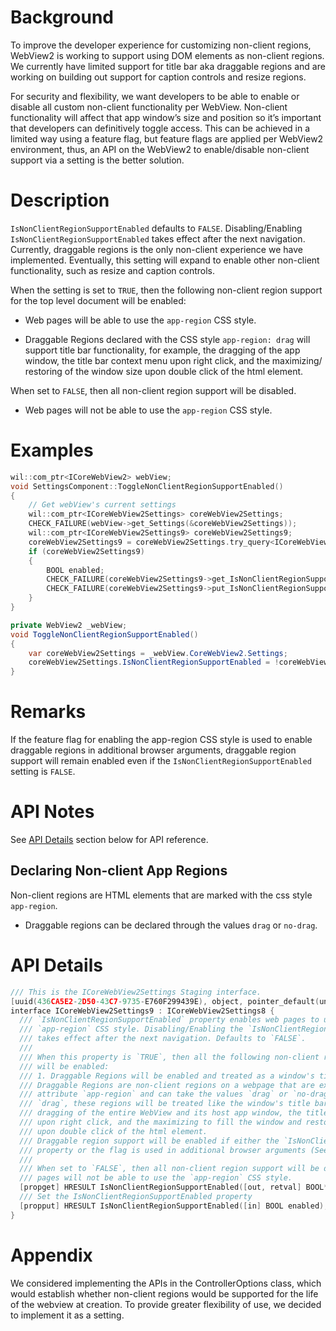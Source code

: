 # Background

To improve the developer experience for customizing non-client regions, WebView2 is working to support using DOM elements as non-client regions. We currently have limited support for title bar aka 
draggable regions and are working on building out support for caption controls and resize regions. 

For security and flexibility, we want developers to be able to enable or disable all custom non-client functionality per WebView. Non-client functionality will affect that app window’s size and position so 
it’s important that developers can definitively toggle access. This can be achieved in a limited way using a feature flag, but feature flags are applied per WebView2 environment, thus, an API on the 
WebView2 to enable/disable non-client support via a setting is the better solution.

# Description
`IsNonClientRegionSupportEnabled` defaults to `FALSE`. Disabling/Enabling `IsNonClientRegionSupportEnabled` takes effect after the next navigation. Currently, draggable regions is the only non-client 
experience we have implemented. Eventually, this setting will expand to enable other non-client functionality, such as resize and caption controls. 

When the setting is set to `TRUE`, then the following non-client region support for the top level document will be enabled:  

* Web pages will be able to use the `app-region` CSS style. 

* Draggable Regions declared with the CSS style `app-region: drag` will support title bar functionality, for example, the dragging of the app window, the title bar context menu upon right click, and the maximizing/ restoring of the window size upon double click of the html element. 

When set to `FALSE`, then all non-client region support will be disabled.  

* Web pages will not be able to use the `app-region` CSS style. 

# Examples
```cpp
wil::com_ptr<ICoreWebView2> webView;
void SettingsComponent::ToggleNonClientRegionSupportEnabled()
{
    // Get webView's current settings
    wil::com_ptr<ICoreWebView2Settings> coreWebView2Settings;
    CHECK_FAILURE(webView->get_Settings(&coreWebView2Settings));
    wil::com_ptr<ICoreWebView2Settings9> coreWebView2Settings9;
    coreWebView2Settings9 = coreWebView2Settings.try_query<ICoreWebView2Settings9>();
    if (coreWebView2Settings9)
    {
        BOOL enabled;
        CHECK_FAILURE(coreWebView2Settings9->get_IsNonClientRegionSupportEnabled(&enabled));
        CHECK_FAILURE(coreWebView2Settings9->put_IsNonClientRegionSupportEnabled(!enabled));
    }
}
```
```c#
private WebView2 _webView;
void ToggleNonClientRegionSupportEnabled()
{
    var coreWebView2Settings = _webView.CoreWebView2.Settings;
    coreWebView2Settings.IsNonClientRegionSupportEnabled = !coreWebView2Settings.IsNonClientRegionSupportEnabled;
}
```

# Remarks
If the feature flag for enabling the app-region CSS style is used to enable draggable regions in additional browser arguments, draggable region support will remain enabled even if the 
`IsNonClientRegionSupportEnabled` setting is `FALSE`.

# API Notes
See [API Details](#api-details) section below for API reference.

## Declaring Non-client App Regions
Non-client regions are HTML elements that are marked with the css style `app-region`.
* Draggable regions can be declared through the values `drag` or `no-drag`.  

# API Details
```cpp
/// This is the ICoreWebView2Settings Staging interface.
[uuid(436CA5E2-2D50-43C7-9735-E760F299439E), object, pointer_default(unique)]
interface ICoreWebView2Settings9 : ICoreWebView2Settings8 {
  /// `IsNonClientRegionSupportEnabled` property enables web pages to use the 
  /// `app-region` CSS style. Disabling/Enabling the `IsNonClientRegionSupportEnabled`
  /// takes effect after the next navigation. Defaults to `FALSE`.
  /// 
  /// When this property is `TRUE`, then all the following non-client region support 
  /// will be enabled:
  /// 1. Draggable Regions will be enabled and treated as a window's title bar. 
  /// Draggable Regions are non-client regions on a webpage that are exposed through the css
  /// attribute `app-region` and can take the values `drag` or `no-drag`. When set to 
  /// `drag`, these regions will be treated like the window's title bar, supporting 
  /// dragging of the entire WebView and its host app window, the title bar context menu
  /// upon right click, and the maximizing to fill the window and restoring the window size
  /// upon double click of the html element. 
  /// Draggable region support will be enabled if either the `IsNonClientRegionSupportEnabled`
  /// property or the flag is used in additional browser arguments (See put_AdditionalBrowserArguments).
  ///
  /// When set to `FALSE`, then all non-client region support will be disabled. Web
  /// pages will not be able to use the `app-region` CSS style.
  [propget] HRESULT IsNonClientRegionSupportEnabled([out, retval] BOOL* enabled);
  /// Set the IsNonClientRegionSupportEnabled property
  [propput] HRESULT IsNonClientRegionSupportEnabled([in] BOOL enabled);
}
```

# Appendix
We considered implementing the APIs in the ControllerOptions class, which would establish whether non-client regions would be supported for the life of the webview at creation. To provide greater 
flexibility of use, we decided to implement it as a setting.

